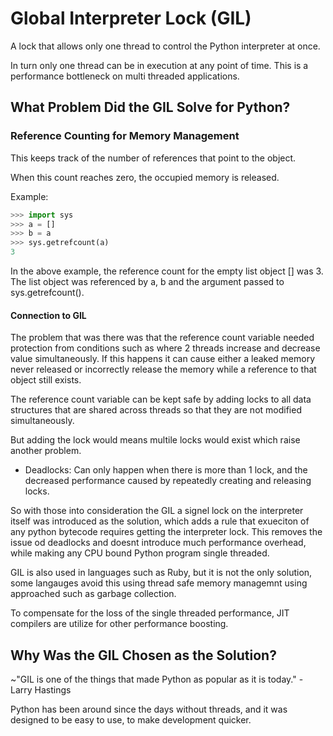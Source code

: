 # Global Interpreter Lock (GIL)

A lock that allows only one thread to control the Python interpreter at once.

In turn only one thread can be in execution at any point of time. This is a performance bottleneck on multi threaded applications.

## What Problem Did the GIL Solve for Python?

### Reference Counting for Memory Management

This keeps track of the number of references that point to the object.

When this count reaches zero, the occupied memory is released.

Example:

```python
>>> import sys
>>> a = []
>>> b = a
>>> sys.getrefcount(a)
3
```

In the above example, the reference count for the empty list object [] was 3. The list object was referenced by a, b and the argument passed to sys.getrefcount().

#### Connection to GIL

The problem that was there was that the reference count variable needed protection from conditions such as where 2 threads increase and decrease value simultaneously.
If this happens it can cause either a leaked memory never released or incorrectly release the memory while a reference to that object still exists.

The reference count variable can be kept safe by adding locks to all data structures that are shared across threads so that they are not modified simultaneously.

But adding the lock would means multile locks would exist which raise another problem.

- Deadlocks: Can only happen when there is more than 1 lock, and the decreased performance caused by repeatedly creating and releasing locks.

So with those into consideration the GIL a signel lock on the interpreter itself was introduced as the solution, which adds a rule that exueciton of any python bytecode requires getting the interpreter lock.
This removes the issue od deadlocks and doesnt introduce much performance overhead, while making any CPU bound Python program single threaded.

GIL is also used in languages such as Ruby, but it is not the only solution, some langauges avoid this using thread safe memory managemnt using approached such as garbage collection.

To compensate for the loss of the single threaded performance, JIT compilers are utilize for other performance boosting.

## Why Was the GIL Chosen as the Solution?

~"GIL is one of the things that made Python as popular as it is today." - Larry Hastings

Python has been around since the days without threads, and it was designed to be easy to use, to make development quicker.

